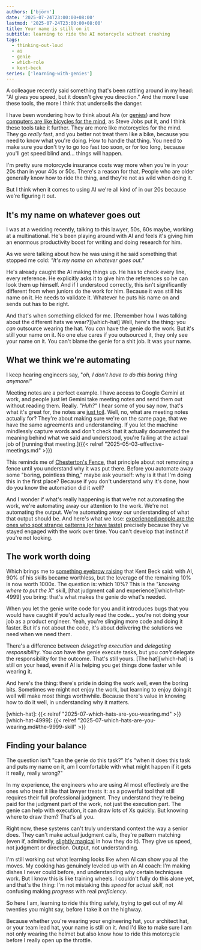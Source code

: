 ```yaml
---
authors: ['björn']
date: '2025-07-24T23:00:00+08:00'
lastmod: '2025-07-24T23:00:00+08:00'
title: Your name is still on it
subtitle: learning to ride the AI motorcycle without crashing
tags:
  - thinking-out-loud
  - ai
  - genie
  - which-role
  - kent-beck
series: ['learning-with-genies']
---
```

A colleague recently said something that's been rattling around in my head: "AI gives you speed, but it doesn't give you direction." And the more I use these tools, the more I think that undersells the danger.

I have been wondering how to think about AIs (or [genies](https://newsletter.pragmaticengineer.com/p/tdd-ai-agents-and-coding-with-kent)) and how [computers are like bicycles for the mind](https://medium.learningbyshipping.com/bicycle-121262546097), as Steve Jobs put it, and I think these tools take it further. They are more like motorcycles for the mind. They go _really_ fast, and you better not treat them like a bike, because you need to know what you're doing. How to handle that thing. You need to make sure you don't try to go too fast too soon, or for too long, because you'll get speed blind and… things will happen.

I'm pretty sure motorcycle insurance costs way more when you're in your 20s than in your 40s or 50s. There's a reason for that. People who are older generally know how to ride the thing, and they're not as wild when doing it.

But I think when it comes to using AI we're all kind of in our 20s because we're figuring it out.

## It's my name on whatever goes out

I was at a wedding recently, talking to this lawyer, 50s, 60s maybe, working at a multinational. He's been playing around with AI and feels it's giving him an enormous productivity boost for writing and doing research for him.

As we were talking about how he was using it he said something that stopped me cold: _"It's my name on whatever goes out."_

He's already caught the AI making things up. He has to check every line, every reference. He explicitly asks it to give him the references so he can look them up himself. And if I understood correctly, this isn't significantly different from when juniors do the work for him. Because it was still his name on it. He needs to validate it. Whatever he puts his name on and sends out has to be right.

And that's when something clicked for me. [Remember how I was talking about the different hats we wear?][which-hat] Well, here's the thing: you _can_ outsource wearing the hat. You _can_ have the genie do the work. But it's still your name on it. No one else cares if you outsourced it, they only see your name on it. You can't blame the genie for a shit job. It was your name.

## What we think we're automating

I keep hearing engineers say, "_oh, I don't have to do this boring thing anymore!_"

Meeting notes are a perfect example. I have access to Google Gemini at work, and people just let Gemini take meeting notes and send them out without reading them. Really. "_Huh?_" I hear some of you say now, that's what it's great for, the notes are [just toil](https://sre.google/sre-book/eliminating-toil/). Well, no, what are meeting notes actually for? They're about making sure we're on the same page, that we have the same agreements and understanding. If you let the machine mindlessly capture words and don't check that it actually documented the meaning behind what we said and understood, you're failing at the actual job of [running that meeting.]({{< relref "2025-05-03-effective-meetings.md" >}})

This reminds me of [Chesterton's Fence](https://fs.blog/chestertons-fence/), that principle about not removing a fence until you understand why it was put there. Before you automate away some "boring, pointless thing," maybe ask yourself: why is it that I'm doing this in the first place? Because if you don't understand why it's done, how do you know the automation did it well?

And I wonder if what's really happening is that we're not automating the work, we're automating away our attention to the work. We're not automating the output. We're automating away our understanding of what that output should be. And here's what we lose: [experienced people are the ones who spot strange patterns (or have taste)](https://www.benkuhn.net/impact/) precisely because they've stayed engaged with the work over time. You can't develop that instinct if you're not looking.

## The work worth doing

Which brings me to [something eyebrow raising](https://tidyfirst.substack.com/p/90-of-my-skills-are-now-worth-0) that Kent Beck said: with AI, 90% of his skills became worthless, but the leverage of the remaining 10% is now worth 1000x. The question is: which 10%? This is the "_knowing where to put the X_" skill, [that judgment call and experience][which-hat-4999] you bring: that's what makes the genie do what's needed.

When you let the genie write code for you and it introduces bugs that you would have caught if you'd actually read the code… you're not doing your job as a product engineer. Yeah, you're slinging more code and doing it faster. But it's not about the code, it's about delivering the solutions we need when we need them.

There's a difference between _delegating execution_ and _delegating responsibility_. You _can_ have the genie execute tasks, but you _can't_ delegate the responsibility for the outcome. That's still yours. [The hat][which-hat] is still on your head, even if AI is helping you get things done faster while wearing it.

And here's the thing: there's pride in doing the work well, even the boring bits. Sometimes we might not enjoy the work, but learning to enjoy doing it well will make most things worthwhile. Because there's value in knowing how to do it well, in understanding why it matters.

[which-hat]: {{< relref "2025-07-which-hats-are-you-wearing.md" >}}
[which-hat-4999]: {{< relref "2025-07-which-hats-are-you-wearing.md#the-9999-skill" >}}

## Finding your balance

The question isn't "can the genie do this task?" It's "when it does this task and puts my name on it, am I comfortable with what might happen if it gets it really, really wrong?"

In my experience, the engineers who are using AI most effectively are the ones who treat it like that lawyer treats it: as a powerful tool that still requires their full professional judgment. They understand they're being paid for the judgment part of the work, not just the execution part. The genie can help with execution, it can draw lots of Xs quickly. But knowing where to draw them? That's all you.

Right now, these systems can't truly understand context the way a senior does. They can't make actual judgment calls, they're pattern matching (even if, admittedly, [slightly magical](https://en.wikipedia.org/wiki/Clarke%27s_three_laws) in how they do it). They give us speed, not judgment or direction. Output, not understanding.

I'm still working out what learning looks like when AI can show you all the moves. My cooking has genuinely leveled up with an AI coach: I'm making dishes I never could before, and understanding why certain techniques work. But I know this is like training wheels. I couldn't fully do this alone yet, and that's the thing: I'm not mistaking this _speed_ for actual _skill_, not confusing making _progress_ with real _proficiency_.

So here I am, learning to ride this thing safely, trying to get out of my AI twenties you might say, before I take it on the highway.

Because whether you're wearing your engineering hat, your architect hat, or your team lead hat, your name is still on it. And I'd like to make sure I am not only wearing the helmet but also know how to ride this motorcycle before I really open up the throttle.
